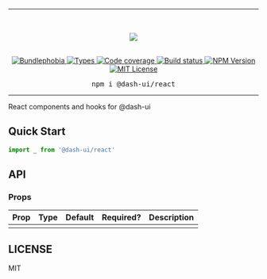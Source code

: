 <hr>
<div align="center">
  <br/>
  <br/>
  <img src='https://github.com/dash-ui/styles/raw/master/assets/logo.png'/>
  <br/>
  <br/>
</div>

<p align="center">
  <a href="https://bundlephobia.com/result?p=@dash-ui/react">
    <img alt="Bundlephobia" src="https://img.shields.io/bundlephobia/minzip/@dash-ui/react?style=for-the-badge&labelColor=24292e">
  </a>
  <a aria-label="Types" href="https://www.npmjs.com/package/@dash-ui/react">
    <img alt="Types" src="https://img.shields.io/npm/types/@dash-ui/react?style=for-the-badge&labelColor=24292e">
  </a>
  <a aria-label="Code coverage report" href="https://codecov.io/gh/dash-ui/react">
    <img alt="Code coverage" src="https://img.shields.io/codecov/c/gh/dash-ui/react?style=for-the-badge&labelColor=24292e">
  </a>
  <a aria-label="Build status" href="https://travis-ci.org/dash-ui/react">
    <img alt="Build status" src="https://img.shields.io/travis/dash-ui/react?style=for-the-badge&labelColor=24292e">
  </a>
  <a aria-label="NPM version" href="https://www.npmjs.com/package/@dash-ui/react">
    <img alt="NPM Version" src="https://img.shields.io/npm/v/@dash-ui/react?style=for-the-badge&labelColor=24292e">
  </a>
  <a aria-label="License" href="https://jaredlunde.mit-license.org/">
    <img alt="MIT License" src="https://img.shields.io/npm/l/@dash-ui/react?style=for-the-badge&labelColor=24292e">
  </a>
</p>

<pre align="center">npm i @dash-ui/react</pre>
<hr>

React components and hooks for @dash-ui

## Quick Start

```jsx harmony
import _ from '@dash-ui/react'
```

## API

### Props

| Prop | Type | Default | Required? | Description |
| ---- | ---- | ------- | --------- | ----------- |
|      |      |         |           |             |

## LICENSE

MIT
